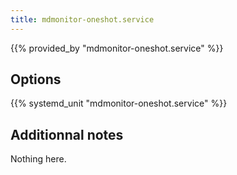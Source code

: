 ```yaml
---
title: mdmonitor-oneshot.service
---
```


{{% provided_by "mdmonitor-oneshot.service" %}}

## Options

{{% systemd_unit "mdmonitor-oneshot.service" %}}

## Additionnal notes

Nothing here.